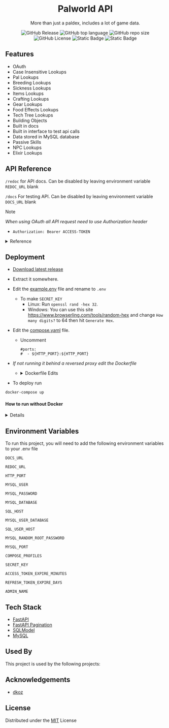 <div align="center"><h1>Palworld API</h1>

More than just a paldex, includes a lot of game data.  

![GitHub Release](https://img.shields.io/github/v/release/stolenvw/pyPalworldAPI)
![GitHub top language](https://img.shields.io/github/languages/top/stolenvw/pyPalworldAPI)
![GitHub repo size](https://img.shields.io/github/repo-size/stolenvw/pyPalworldAPI)
![GitHub License](https://img.shields.io/github/license/stolenvw/pyPalworldAPI)
![Static Badge](https://img.shields.io/badge/3.10.12-gray?logo=python&label=Python&labelColor=gray&color=purple)
![Static Badge](https://img.shields.io/badge/v0.3.5.0-gray?label=Game%20Data&labelColor=gray&color=blue)
</div>

## Features

- OAuth
- Case Insensitive Lookups
- Pal Lookups
- Breeding Lookups
- Sickness Lookups
- Items Lookups
- Crafting Lookups
- Gear Lookups
- Food Effects Lookups
- Tech Tree Lookups
- Building Objects
- Built in docs
- Built in interface to test api calls
- Data stored in MySQL database
- Passive Skills
- NPC Lookups
- Elixir Lookups

## API Reference

`/redoc` for API docs.  Can be disabled by leaving environment variable `REDOC_URL` blank

`/docs` For testing API. Can be disabled by leaving environment variable `DOCS_URL` blank

> [!NOTE]
> _When using OAuth all API request need to use Authorization header_
> - ```http
>   Authorization: Bearer ACCESS-TOKEN
>   ```

<details>
  <summary>Reference</summary>

  - #### API
    > [!IMPORTANT]  
    > _When using OAuth users need the `APIUser:Read` scope_

    - <details>
        <summary>Pals</summary>

      #### Get Pals. Ex.

      - <details>
        <summary>Curl</summary>
        
        #### With Out OAuth
        ```bash
        curl -X 'GET' \
          'http://127.0.0.0/pals/?name=lamball&page=1&size=50' \
          -H 'Accept: application/json'
        ```

        #### OAuth
        ```bash
        curl -X 'GET' \
          'http://127.0.0.0/pals/?name=lamball&page=1&size=50' \
          -H 'Accept: application/json' \
          -H 'Authorization: Bearer kajfe0983qjaf309ajj3w8j3aij3a3'
        ```

        </details>

      - <details>
        <summary>Python</summary>
        
        #### With Out OAuth
        ```python
        import asyncio
        import json

        import aiohttp
        from aiohttp.client_exceptions import ClientConnectorError


        async def get_pals(name: str):
            url = "http://127.0.0.0/pals/"
            headers = {
                "Accept": "application/json",
            }
            params = {"name": name, "page": 1, "size": 50}
            try:
                async with aiohttp.ClientSession() as session:
                    async with session.get(url, headers=headers, params=params) as result:
                        data = await result.json()
            except ClientConnectorError as e:
                print(f"ClientConnectorError: {e}")
            else:
                print(json.dumps(data, indent=2))


        if __name__ == "__main__":
            asyncio.run(get_pals(name="lamball"))
        ```

        #### OAuth
        ```python
        import asyncio
        import json

        import aiohttp
        from aiohttp.client_exceptions import ClientConnectorError


        async def get_pals(name: str, access_token: str):
            url = "http://127.0.0.0/pals/"
            headers = {
                "Accept": "application/json",
                "Authorization": f"Bearer {access_token}",
            }
            params = {"name": name, "page": 1, "size": 50}
            try:
                async with aiohttp.ClientSession() as session:
                    async with session.get(url, headers=headers, params=params) as result:
                        data = await result.json()
            except ClientConnectorError as e:
                print(f"ClientConnectorError: {e}")
            else:
                print(json.dumps(data, indent=2))


        if __name__ == "__main__":
            asyncio.run(
                get_pals(name="lamball", access_token="kajfe0983qjaf309ajj3w8j3aij3a3")
            )
        ```

        </details>

      | Parameter | Type     | Description                |
      | :-------- | :------- | :------------------------- |
      | `name` | `string` | Pal name |
      | `dexkey` | `string` | Paldex string. Ex.`012B` |
      | `type` | `string` | Pal type |
      | `suitability` | `string` | Pal work type |
      | `drop` | `string` | Item |
      | `skill` | `string` | Pal skill |
      | `nocturnal` | `bool` | If true returns night pals, false returns day pal |
      | Optional: | | |
      | `page` | `int` | Page number to return |
      | ` size` | `int` | How many to return per page. Default:`50` Max:`200` |

      </details>

    - <details>
        <summary>Boss Pals</summary>

      #### Get Boss Pals. Ex.

      - <details>
        <summary>Curl</summary>
        
        #### With Out OAuth
        ```bash
        curl -X 'GET' \
          'http://127.0.0.0/bosspals/?name=Mammorest&page=1&size=50' \
          -H 'Accept: application/json'
        ```

        #### OAuth
        ```bash
        curl -X 'GET' \
          'http://127.0.0.0/bosspals/?name=Mammorest&page=1&size=50' \
          -H 'Accept: application/json' \
          -H 'Authorization: Bearer kajfe0983qjaf309ajj3w8j3aij3a3'
        ```

        </details>

      - <details>
        <summary>Python</summary>
        
        #### With Out OAuth
        ```python
        import asyncio
        import json

        import aiohttp
        from aiohttp.client_exceptions import ClientConnectorError


        async def get_bosspals(name: str):
            url = "http://127.0.0.0/bosspals/"
            headers = {
                "Accept": "application/json",
            }
            params = {"name": name, "page": 1, "size": 50}
            try:
                async with aiohttp.ClientSession() as session:
                    async with session.get(url, headers=headers, params=params) as result:
                        data = await result.json()
            except ClientConnectorError as e:
                print(f"ClientConnectorError: {e}")
            else:
                print(json.dumps(data, indent=2))


        if __name__ == "__main__":
            asyncio.run(get_bosspals(name="Mammorest"))
        ```

        #### OAuth
        ```python
        import asyncio
        import json

        import aiohttp
        from aiohttp.client_exceptions import ClientConnectorError


        async def get_bosspals(name: str, access_token: str):
            url = "http://127.0.0.0/bosspals/"
            headers = {
                "Accept": "application/json",
                "Authorization": f"Bearer {access_token}",
            }
            params = {"name": name, "page": 1, "size": 50}
            try:
                async with aiohttp.ClientSession() as session:
                    async with session.get(url, headers=headers, params=params) as result:
                        data = await result.json()
            except ClientConnectorError as e:
                print(f"ClientConnectorError: {e}")
            else:
                print(json.dumps(data, indent=2))


        if __name__ == "__main__":
            asyncio.run(
                get_bosspals(name="Mammorest", access_token="kajfe0983qjaf309ajj3w8j3aij3a3")
            )
        ```

        </details>

      | Parameter | Type     | Description                |
      | :-------- | :------- | :------------------------- |
      | `name` | `string` | Pal name |
      | `type` | `string` | Pal type |
      | `suitability` | `string` | Pal work type |
      | `drop` | `string` | Item |
      | `skill` | `string` | Pal skill |
      | `nocturnal` | `bool` | If true returns night pals, false returns day pal |
      | Optional: | | |
      | `page` | `int` | Page number to return |
      | ` size` | `int` | How many to return per page. Default:`50` Max:`200` |

      </details>

    - <details>
        <summary>Breeding</summary>

      #### Get Breeding. Ex.

      - <details>
        <summary>Curl</summary>
        
        #### With Out OAuth
        ```bash
        curl -X 'GET' \
          'http://127.0.0.0/breeding/?name=Anubis&page=1&size=50' \
          -H 'Accept: application/json'
        ```

        #### OAuth
        ```bash
        curl -X 'GET' \
          'http://127.0.0.0/breeding/?name=Anubis&page=1&size=50' \
          -H 'Accept: application/json' \
          -H 'Authorization: Bearer kajfe0983qjaf309ajj3w8j3aij3a3'
        ```

        </details>

      - <details>
        <summary>Python</summary>
        
        #### With Out OAuth
        ```python
        import asyncio
        import json

        import aiohttp
        from aiohttp.client_exceptions import ClientConnectorError


        async def get_breeding(name: str):
            url = "http://127.0.0.0/breeding/"
            headers = {
                "Accept": "application/json",
            }
            params = {"name": name, "page": 1, "size": 50}
            try:
                async with aiohttp.ClientSession() as session:
                    async with session.get(url, headers=headers, params=params) as result:
                        data = await result.json()
            except ClientConnectorError as e:
                print(f"ClientConnectorError: {e}")
            else:
                print(json.dumps(data, indent=2))


        if __name__ == "__main__":
            asyncio.run(get_breeding(name="Anubis"))
        ```

        #### OAuth
        ```python
        import asyncio
        import json

        import aiohttp
        from aiohttp.client_exceptions import ClientConnectorError


        async def get_breeding(name: str, access_token: str):
            url = "http://127.0.0.0/breeding/"
            headers = {
                "Accept": "application/json",
                "Authorization": f"Bearer {access_token}",
            }
            params = {"name": name, "page": 1, "size": 50}
            try:
                async with aiohttp.ClientSession() as session:
                    async with session.get(url, headers=headers, params=params) as result:
                        data = await result.json()
            except ClientConnectorError as e:
                print(f"ClientConnectorError: {e}")
            else:
                print(json.dumps(data, indent=2))


        if __name__ == "__main__":
            asyncio.run(
                get_breeding(name="Anubis", access_token="kajfe0983qjaf309ajj3w8j3aij3a3")
            )
        ```

        </details>

      | Parameter | Type     | Description                |
      | :-------- | :------- | :------------------------- |
      | `name` | `string` | Pal you want get egg of |
      | Optional: | | |
      | `page` | `int` | Page number to return |
      | ` size` | `int` | How many to return per page. Default:`50` Max:`200` |

      </details>

    - <details>
        <summary>Sickness</summary>

      #### Get Sickness. Ex.

      - <details>
        <summary>Curl</summary>
        
        #### With Out OAuth
        ```bash
        curl -X 'GET' \
          'http://127.0.0.0/sickness/?name=ulcer&page=1&size=50' \
          -H 'Accept: application/json'
        ```

        #### OAuth
        ```bash
        curl -X 'GET' \
          'http://127.0.0.0/sickness/?name=ulcer&page=1&size=50' \
          -H 'Accept: application/json' \
          -H 'Authorization: Bearer kajfe0983qjaf309ajj3w8j3aij3a3'
        ```

        </details>

      - <details>
        <summary>Python</summary>
        
        #### With Out OAuth
        ```python
        import asyncio
        import json

        import aiohttp
        from aiohttp.client_exceptions import ClientConnectorError


        async def get_sickness(name: str):
            url = "http://127.0.0.0/sickness/"
            headers = {
                "Accept": "application/json",
            }
            params = {"name": name, "page": 1, "size": 50}
            try:
                async with aiohttp.ClientSession() as session:
                    async with session.get(url, headers=headers, params=params) as result:
                        data = await result.json()
            except ClientConnectorError as e:
                print(f"ClientConnectorError: {e}")
            else:
                print(json.dumps(data, indent=2))


        if __name__ == "__main__":
            asyncio.run(get_sickness(name="ulcer"))
        ```

        #### OAuth
        ```python
        import asyncio
        import json

        import aiohttp
        from aiohttp.client_exceptions import ClientConnectorError


        async def get_sickness(name: str, access_token: str):
            url = "http://127.0.0.0/sickness/"
            headers = {
                "Accept": "application/json",
                "Authorization": f"Bearer {access_token}",
            }
            params = {"name": name, "page": 1, "size": 50}
            try:
                async with aiohttp.ClientSession() as session:
                    async with session.get(url, headers=headers, params=params) as result:
                        data = await result.json()
            except ClientConnectorError as e:
                print(f"ClientConnectorError: {e}")
            else:
                print(json.dumps(data, indent=2))


        if __name__ == "__main__":
            asyncio.run(
                get_sickness(name="ulcer", access_token="kajfe0983qjaf309ajj3w8j3aij3a3")
            )
        ```

        </details>

      | Parameter | Type     | Description                |
      | :-------- | :------- | :------------------------- |
      | `name` | `string` | Sickness |
      | Optional: | | |
      | `page` | `int` | Page number to return |
      | ` size` | `int` | How many to return per page. Default:`50` Max:`200` |

      </details>

    - <details>
        <summary>Items</summary>

      #### Get Items. Ex.

      - <details>
        <summary>Curl</summary>
        
        #### With Out OAuth
        ```bash
        curl -X 'GET' \
          'http://127.0.0.0/items/?name=arrow&page=1&size=50' \
          -H 'Accept: application/json'
        ```

        #### OAuth
        ```bash
        curl -X 'GET' \
          'http://127.0.0.0/items/?name=arrow&page=1&size=50' \
          -H 'Accept: application/json' \
          -H 'Authorization: Bearer kajfe0983qjaf309ajj3w8j3aij3a3'
        ```

        </details>

      - <details>
        <summary>Python</summary>
        
        #### With Out OAuth
        ```python
        import asyncio
        import json

        import aiohttp
        from aiohttp.client_exceptions import ClientConnectorError


        async def get_items(name: str):
            url = "http://127.0.0.0/items/"
            headers = {
                "Accept": "application/json",
            }
            params = {"name": name, "page": 1, "size": 50}
            try:
                async with aiohttp.ClientSession() as session:
                    async with session.get(url, headers=headers, params=params) as result:
                        data = await result.json()
            except ClientConnectorError as e:
                print(f"ClientConnectorError: {e}")
            else:
                print(json.dumps(data, indent=2))


        if __name__ == "__main__":
            asyncio.run(get_items(name="arrow"))
        ```

        #### OAuth
        ```python
        import asyncio
        import json
        
        import aiohttp
        from aiohttp.client_exceptions import ClientConnectorError
        
        
        async def get_items(name: str, access_token: str):
            url = "http://127.0.0.0/items/"
            headers = {
                "Accept": "application/json",
                "Authorization": f"Bearer {access_token}",
            }
            params = {"name": name, "page": 1, "size": 50}
            try:
                async with aiohttp.ClientSession() as session:
                    async with session.get(url, headers=headers, params=params) as result:
                        data = await result.json()
            except ClientConnectorError as e:
                print(f"ClientConnectorError: {e}")
            else:
                print(json.dumps(data, indent=2))
        
        
        if __name__ == "__main__":
            asyncio.run(get_items(name="arrow", access_token="kajfe0983qjaf309ajj3w8j3aij3a3"))
        ```

        </details>

      | Parameter | Type     | Description                |
      | :-------- | :------- | :------------------------- |
      | `name` | `string` | Item name |
      | `type` | `string` | Item type |
      | `suitability` | `string` | Pal work type |
      | Optional: | | |
      | `page` | `int` | Page number to return |
      | ` size` | `int` | How many to return per page. Default:`50` Max:`200` |

      </details>

    - <details>
        <summary>Crafting</summary>

      #### Get Crafting. Ex.

      - <details>
        <summary>Curl</summary>
        
        #### With Out OAuth
        ```bash
        curl -X 'GET' \
          'http://127.0.0.0/crafting/?name=arrow&page=1&size=50' \
          -H 'Accept: application/json'
        ```

        #### OAuth
        ```bash
        curl -X 'GET' \
          'http://127.0.0.0/crafting/?name=arrow&page=1&size=50' \
          -H 'Accept: application/json' \
          -H 'Authorization: Bearer kajfe0983qjaf309ajj3w8j3aij3a3'
        ```

        </details>

      - <details>
        <summary>Python</summary>
        
        #### With Out OAuth
        ```python
        import asyncio
        import json

        import aiohttp
        from aiohttp.client_exceptions import ClientConnectorError


        async def get_crafting(name: str):
            url = "http://127.0.0.0/crafting/"
            headers = {
                "Accept": "application/json",
            }
            params = {"name": name, "page": 1, "size": 50}
            try:
                async with aiohttp.ClientSession() as session:
                    async with session.get(url, headers=headers, params=params) as result:
                        data = await result.json()
            except ClientConnectorError as e:
                print(f"ClientConnectorError: {e}")
            else:
                print(json.dumps(data, indent=2))


        if __name__ == "__main__":
            asyncio.run(get_crafting(name="arrow"))
        ```

        #### OAuth
        ```python
        import asyncio
        import json
        
        import aiohttp
        from aiohttp.client_exceptions import ClientConnectorError
        
        
        async def get_crafting(name: str, access_token: str):
            url = "http://127.0.0.0/crafting/"
            headers = {
                "Accept": "application/json",
                "Authorization": f"Bearer {access_token}",
            }
            params = {"name": name, "page": 1, "size": 50}
            try:
                async with aiohttp.ClientSession() as session:
                    async with session.get(url, headers=headers, params=params) as result:
                        data = await result.json()
            except ClientConnectorError as e:
                print(f"ClientConnectorError: {e}")
            else:
                print(json.dumps(data, indent=2))
        
        
        if __name__ == "__main__":
            asyncio.run(
                get_crafting(name="arrow", access_token="kajfe0983qjaf309ajj3w8j3aij3a3")
            )
        ```

        </details>

      | Parameter | Type     | Description                |
      | :-------- | :------- | :------------------------- |
      | `name` | `string` | Item name to get recipe info for|
      | Optional: | | |
      | `page` | `int` | Page number to return |
      | ` size` | `int` | How many to return per page. Default:`50` Max:`200` |

      </details>

    - <details>
        <summary>Gear</summary>

      #### Get Gear. Ex.

      - <details>
        <summary>Curl</summary>
        
        #### With Out OAuth
        ```bash
        curl -X 'GET' \
          'http://127.0.0.0/gear/?name=cloth%20outfit&page=1&size=50' \
          -H 'Accept: application/json'
        ```

        #### OAuth
        ```bash
        curl -X 'GET' \
          'http://127.0.0.0/gear/?name=cloth%20outfit&page=1&size=50' \
          -H 'Accept: application/json' \
          -H 'Authorization: Bearer kajfe0983qjaf309ajj3w8j3aij3a3'
        ```

        </details>

      - <details>
        <summary>Python</summary>
        
        #### With Out OAuth
        ```python
        import asyncio
        import json

        import aiohttp
        from aiohttp.client_exceptions import ClientConnectorError


        async def get_gear(name: str):
            url = "http://127.0.0.0/gear/"
            headers = {
                "Accept": "application/json",
            }
            params = {"name": name, "page": 1, "size": 50}
            try:
                async with aiohttp.ClientSession() as session:
                    async with session.get(url, headers=headers, params=params) as result:
                        data = await result.json()
            except ClientConnectorError as e:
                print(f"ClientConnectorError: {e}")
            else:
                print(json.dumps(data, indent=2))


        if __name__ == "__main__":
            asyncio.run(get_gear(name="cloth outfit"))
        ```

        #### OAuth
        ```python
        import asyncio
        import json

        import aiohttp
        from aiohttp.client_exceptions import ClientConnectorError


        async def get_gear(name: str, access_token: str):
            url = "http://127.0.0.0/gear/"
            headers = {
                "Accept": "application/json",
                "Authorization": f"Bearer {access_token}",
            }
            params = {"name": name, "page": 1, "size": 50}
            try:
                async with aiohttp.ClientSession() as session:
                    async with session.get(url, headers=headers, params=params) as result:
                        data = await result.json()
            except ClientConnectorError as e:
                print(f"ClientConnectorError: {e}")
            else:
                print(json.dumps(data, indent=2))


        if __name__ == "__main__":
            asyncio.run(
                get_gear(name="cloth outfit", access_token="kajfe0983qjaf309ajj3w8j3aij3a3")
            )
        ```

        </details>

      | Parameter | Type     | Description                |
      | :-------- | :------- | :------------------------- |
      | `name` | `string` | Gear to lookup |
      | Optional: | | |
      | `page` | `int` | Page number to return |
      | ` size` | `int` | How many to return per page. Default:`50` Max:`200` |

      </details>

    - <details>
        <summary>Foodeffect</summary>

      #### Get Foodeffect. Ex.

      - <details>
        <summary>Curl</summary>
        
        #### With Out OAuth
        ```bash
        curl -X 'GET' \
          'http://127.0.0.0/foodeffect/?name=salad&page=1&size=50' \
          -H 'Accept: application/json'
        ```

        #### OAuth
        ```bash
        curl -X 'GET' \
          'http://127.0.0.0/foodeffect/?name=salad&page=1&size=50' \
          -H 'Accept: application/json' \
          -H 'Authorization: Bearer kajfe0983qjaf309ajj3w8j3aij3a3'
        ```

        </details>

      - <details>
        <summary>Python</summary>
        
        #### With Out OAuth
        ```python
        import asyncio
        import json

        import aiohttp
        from aiohttp.client_exceptions import ClientConnectorError


        async def get_foodeffect(name: str):
            url = "http://127.0.0.0/foodeffect/"
            headers = {
                "Accept": "application/json",
            }
            params = {"name": name, "page": 1, "size": 50}
            try:
                async with aiohttp.ClientSession() as session:
                    async with session.get(url, headers=headers, params=params) as result:
                        data = await result.json()
            except ClientConnectorError as e:
                print(f"ClientConnectorError: {e}")
            else:
                print(json.dumps(data, indent=2))


        if __name__ == "__main__":
            asyncio.run(get_foodeffect(name="salad"))
        ```

        #### OAuth
        ```python
        import asyncio
        import json

        import aiohttp
        from aiohttp.client_exceptions import ClientConnectorError


        async def get_foodeffect(name: str, access_token: str):
            url = "http://127.0.0.0/foodeffect/"
            headers = {
                "Accept": "application/json",
                "Authorization": f"Bearer {access_token}",
            }
            params = {"name": name, "page": 1, "size": 50}
            try:
                async with aiohttp.ClientSession() as session:
                    async with session.get(url, headers=headers, params=params) as result:
                        data = await result.json()
            except ClientConnectorError as e:
                print(f"ClientConnectorError: {e}")
            else:
                print(json.dumps(data, indent=2))


        if __name__ == "__main__":
            asyncio.run(
                get_foodeffect(name="salad", access_token="kajfe0983qjaf309ajj3w8j3aij3a3")
            )
        ```

        </details>

      | Parameter | Type     | Description                |
      | :-------- | :------- | :------------------------- |
      | `name` | `string` | Food item |
      | Optional: | | |
      | `page` | `int` | Page number to return |
      | ` size` | `int` | How many to return per page. Default:`50` Max:`200` |

      </details>

    - <details>
        <summary>Tech</summary>

      #### Get Tech. Ex.

      - <details>
        <summary>Curl</summary>
        
        #### With Out OAuth
        ```bash
        curl -X 'GET' \
          'http://127.0.0.0/tech/?name=Nail&page=1&size=50' \
          -H 'Accept: application/json'
        ```

        #### OAuth
        ```bash
        curl -X 'GET' \
          'http://127.0.0.0/tech/?name=Nail&page=1&size=50' \
          -H 'Accept: application/json' \
          -H 'Authorization: Bearer kajfe0983qjaf309ajj3w8j3aij3a3'
        ```

        </details>

      - <details>
        <summary>Python</summary>
        
        #### With Out OAuth
        ```python
        import asyncio
        import json

        import aiohttp
        from aiohttp.client_exceptions import ClientConnectorError


        async def get_tech(name: str):
            url = "http://127.0.0.0/tech/"
            headers = {
                "Accept": "application/json",
            }
            params = {"name": name, "page": 1, "size": 50}
            try:
                async with aiohttp.ClientSession() as session:
                    async with session.get(url, headers=headers, params=params) as result:
                        data = await result.json()
            except ClientConnectorError as e:
                print(f"ClientConnectorError: {e}")
            else:
                print(json.dumps(data, indent=2))


        if __name__ == "__main__":
            asyncio.run(get_tech(name="Nail"))
        ```

        #### OAuth
        ```python
        import asyncio
        import json

        import aiohttp
        from aiohttp.client_exceptions import ClientConnectorError


        async def get_tech(name: str, access_token: str):
            url = "http://127.0.0.0/tech/"
            headers = {
                "Accept": "application/json",
                "Authorization": f"Bearer {access_token}",
            }
            params = {"name": name, "page": 1, "size": 50}
            try:
                async with aiohttp.ClientSession() as session:
                    async with session.get(url, headers=headers, params=params) as result:
                        data = await result.json()
            except ClientConnectorError as e:
                print(f"ClientConnectorError: {e}")
            else:
                print(json.dumps(data, indent=2))


        if __name__ == "__main__":
            asyncio.run(get_tech(name="Nail", access_token="kajfe0983qjaf309ajj3w8j3aij3a3"))
        ```

        </details>

      | Parameter | Type     | Description                |
      | :-------- | :------- | :------------------------- |
      | | One Of | |
      | `name` | `string` | Tech tree item |
      | `level` | `int` | Tech tree level |
      | Optional: | | |
      | `page` | `int` | Page number to return |
      | ` size` | `int` | How many to return per page. Default:`50` Max:`200` |

      </details>

    - <details>
        <summary>Build</summary>

      #### Get Build. Ex.

      - <details>
        <summary>Curl</summary>
        
        #### With Out OAuth
        ```bash
        curl -X 'GET' \
          'http://127.0.0.0/build/?name=Campfire&page=1&size=50' \
          -H 'Accept: application/json'
        ```

        #### OAuth
        ```bash
        curl -X 'GET' \
          'http://127.0.0.0/build/?name=Campfire&page=1&size=50' \
          -H 'Accept: application/json' \
          -H 'Authorization: Bearer kajfe0983qjaf309ajj3w8j3aij3a3'
        ```

        </details>

      - <details>
        <summary>Python</summary>
        
        #### With Out OAuth
        ```python
        import asyncio
        import json

        import aiohttp
        from aiohttp.client_exceptions import ClientConnectorError


        async def get_build(name: str):
            url = "http://127.0.0.0/build/"
            headers = {
                "Accept": "application/json",
            }
            params = {"name": name, "page": 1, "size": 50}
            try:
                async with aiohttp.ClientSession() as session:
                    async with session.get(url, headers=headers, params=params) as result:
                        data = await result.json()
            except ClientConnectorError as e:
                print(f"ClientConnectorError: {e}")
            else:
                print(json.dumps(data, indent=2))


        if __name__ == "__main__":
            asyncio.run(get_build(name="Campfire"))
        ```

        #### OAuth
        ```python
        import asyncio
        import json

        import aiohttp
        from aiohttp.client_exceptions import ClientConnectorError


        async def get_build(name: str, access_token: str):
            url = "http://127.0.0.0/build/"
            headers = {
                "Accept": "application/json",
                "Authorization": f"Bearer {access_token}",
            }
            params = {"name": name, "page": 1, "size": 50}
            try:
                async with aiohttp.ClientSession() as session:
                    async with session.get(url, headers=headers, params=params) as result:
                        data = await result.json()
            except ClientConnectorError as e:
                print(f"ClientConnectorError: {e}")
            else:
                print(json.dumps(data, indent=2))


        if __name__ == "__main__":
            asyncio.run(
                get_build(name="Campfire", access_token="kajfe0983qjaf309ajj3w8j3aij3a3")
            )
        ```

        </details>

      | Parameter | Type     | Description                |
      | :-------- | :------- | :------------------------- |
      | | One Of | |
      | `name` | `string` | Building Object |
      | `category` | `string` | Tech tree level |
      | Optional: | | |
      | `page` | `int` | Page number to return |
      | ` size` | `int` | How many to return per page. Default:`50` Max:`200` |

      </details>

    - <details>
        <summary>Passive</summary>

      #### Get Passive. Ex.

      - <details>
        <summary>Curl</summary>
        
        #### With Out OAuth
        ```bash
        curl -X 'GET' \
          'http://127.0.0.0/passive/?name=Brave&page=1&size=50' \
          -H 'Accept: application/json'
        ```

        #### OAuth
        ```bash
        curl -X 'GET' \
          'http://127.0.0.0/passive/?name=Brave&page=1&size=50' \
          -H 'Accept: application/json' \
          -H 'Authorization: Bearer kajfe0983qjaf309ajj3w8j3aij3a3'
        ```

        </details>

      - <details>
        <summary>Python</summary>
        
        #### With Out OAuth
        ```python
        import asyncio
        import json

        import aiohttp
        from aiohttp.client_exceptions import ClientConnectorError


        async def get_passive(name: str):
            url = "http://127.0.0.0/passive/"
            headers = {
                "Accept": "application/json",
            }
            params = {"name": name, "page": 1, "size": 50}
            try:
                async with aiohttp.ClientSession() as session:
                    async with session.get(url, headers=headers, params=params) as result:
                        data = await result.json()
            except ClientConnectorError as e:
                print(f"ClientConnectorError: {e}")
            else:
                print(json.dumps(data, indent=2))


        if __name__ == "__main__":
            asyncio.run(get_passive(name="Brave"))
        ```

        #### OAuth
        ```python
        import asyncio
        import json

        import aiohttp
        from aiohttp.client_exceptions import ClientConnectorError


        async def get_passive(name: str, access_token: str):
            url = "http://127.0.0.0/passive/"
            headers = {
                "Accept": "application/json",
                "Authorization": f"Bearer {access_token}",
            }
            params = {"name": name, "page": 1, "size": 50}
            try:
                async with aiohttp.ClientSession() as session:
                    async with session.get(url, headers=headers, params=params) as result:
                        data = await result.json()
            except ClientConnectorError as e:
                print(f"ClientConnectorError: {e}")
            else:
                print(json.dumps(data, indent=2))


        if __name__ == "__main__":
            asyncio.run(
                get_passive(name="Brave", access_token="kajfe0983qjaf309ajj3w8j3aij3a3")
            )
        ```

        </details>

      | Parameter | Type     | Description                |
      | :-------- | :------- | :------------------------- |
      | `name` | `string` | Passive skill |
      | Optional: | | |
      | `page` | `int` | Page number to return |
      | ` size` | `int` | How many to return per page. Default:`50` Max:`200` |

      </details>

    - <details>
        <summary>NPC</summary>

      #### Get NPC. Ex.

      - <details>
        <summary>Curl</summary>
        
        #### With Out OAuth
        ```bash
        curl -X 'GET' \
          'http://127.0.0.0/npc/?name=Wandering%20Merchant&page=1&size=50' \
          -H 'Accept: application/json'
        ```

        #### OAuth
        ```bash
        curl -X 'GET' \
          'http://127.0.0.0/npc/?name=Wandering%20Merchant&page=1&size=50' \
          -H 'Accept: application/json' \
          -H 'Authorization: Bearer kajfe0983qjaf309ajj3w8j3aij3a3'
        ```

        </details>

      - <details>
        <summary>Python</summary>
        
        #### With Out OAuth
        ```python
        import asyncio
        import json

        import aiohttp
        from aiohttp.client_exceptions import ClientConnectorError


        async def get_npc(name: str):
            url = "http://127.0.0.0/npc/"
            headers = {
                "Accept": "application/json",
            }
            params = {"name": name, "page": 1, "size": 50}
            try:
                async with aiohttp.ClientSession() as session:
                    async with session.get(url, headers=headers, params=params) as result:
                        data = await result.json()
            except ClientConnectorError as e:
                print(f"ClientConnectorError: {e}")
            else:
                print(json.dumps(data, indent=2))


        if __name__ == "__main__":
            asyncio.run(get_npc(name="Wandering Merchant"))
        ```

        #### OAuth
        ```python
        import asyncio
        import json

        import aiohttp
        from aiohttp.client_exceptions import ClientConnectorError


        async def get_npc(name: str, access_token: str):
            url = "http://127.0.0.0/npc/"
            headers = {
                "Accept": "application/json",
                "Authorization": f"Bearer {access_token}",
            }
            params = {"name": name, "page": 1, "size": 50}
            try:
                async with aiohttp.ClientSession() as session:
                    async with session.get(url, headers=headers, params=params) as result:
                        data = await result.json()
            except ClientConnectorError as e:
                print(f"ClientConnectorError: {e}")
            else:
                print(json.dumps(data, indent=2))


        if __name__ == "__main__":
            asyncio.run(
                get_npc(
                    name="Wandering Merchant", access_token="kajfe0983qjaf309ajj3w8j3aij3a3"
                )
            )
        ```

        </details>

      | Parameter | Type     | Description                |
      | :-------- | :------- | :------------------------- |
      | `name` | `string` | npc |
      | Optional: | | |
      | `page` | `int` | Page number to return |
      | ` size` | `int` | How many to return per page. Default:`50` Max:`200` |

      </details>

    - <details>
        <summary>Elixir</summary>

      #### Get Elixir. Ex.

      - <details>
        <summary>Curl</summary>
        
        #### With Out OAuth
        ```bash
        curl -X 'GET' \
          'http://127.0.0.0/elixir/?name=Speed%20Elixir&page=1&size=50' \
          -H 'Accept: application/json'
        ```

        #### OAuth
        ```bash
        curl -X 'GET' \
          'http://127.0.0.0/elixir/?name=Speed%20Elixir&page=1&size=50' \
          -H 'Accept: application/json' \
          -H 'Authorization: Bearer kajfe0983qjaf309ajj3w8j3aij3a3'
        ```

        </details>

      - <details>
        <summary>Python</summary>
        
        #### With Out OAuth
        ```python
        import asyncio
        import json

        import aiohttp
        from aiohttp.client_exceptions import ClientConnectorError


        async def get_elixir(name: str):
            url = "http://127.0.0.0/elixir/"
            headers = {
                "Accept": "application/json",
            }
            params = {"name": name, "page": 1, "size": 50}
            try:
                async with aiohttp.ClientSession() as session:
                    async with session.get(url, headers=headers, params=params) as result:
                        data = await result.json()
            except ClientConnectorError as e:
                print(f"ClientConnectorError: {e}")
            else:
                print(json.dumps(data, indent=2))


        if __name__ == "__main__":
            asyncio.run(get_elixir(name="Speed Elixir"))
        ```

        #### OAuth
        ```python
        import asyncio
        import json

        import aiohttp
        from aiohttp.client_exceptions import ClientConnectorError


        async def get_elixir(name: str, access_token: str):
            url = "http://127.0.0.0/elixir/"
            headers = {
                "Accept": "application/json",
                "Authorization": f"Bearer {access_token}",
            }
            params = {"name": name, "page": 1, "size": 50}
            try:
                async with aiohttp.ClientSession() as session:
                    async with session.get(url, headers=headers, params=params) as result:
                        data = await result.json()
            except ClientConnectorError as e:
                print(f"ClientConnectorError: {e}")
            else:
                print(json.dumps(data, indent=2))


        if __name__ == "__main__":
            asyncio.run(
                get_elixir(
                    name="Speed Elixir", access_token="kajfe0983qjaf309ajj3w8j3aij3a3"
                )
            )
        ```

        </details>

      | Parameter | Type     | Description                |
      | :-------- | :------- | :------------------------- |
      | `name` | `string` | Elixir |
      | Optional: | | |
      | `page` | `int` | Page number to return |
      | ` size` | `int` | How many to return per page. Default:`50` Max:`200` |

      </details>

    - <details>
        <summary>All</summary>

      #### Get All. Ex.

      - <details>
        <summary>Curl</summary>
        
        #### With Out OAuth
        ```bash
        curl -X 'GET' \
          'http://127.0.0.0/all/pals?page=1&size=50' \
          -H 'Accept: application/json'
        ```

        #### OAuth
        ```bash
        curl -X 'GET' \
          'http://127.0.0.0/all/pals?page=1&size=50' \
          -H 'Accept: application/json' \
          -H 'Authorization: Bearer kajfe0983qjaf309ajj3w8j3aij3a3'
        ```

        </details>

      - <details>
        <summary>Python</summary>
        
        #### With Out OAuth
        ```python
        import asyncio
        import json

        import aiohttp
        from aiohttp.client_exceptions import ClientConnectorError


        async def get_all(category: str):
            url = f"http://127.0.0.0/all/{category}"
            headers = {
                "Accept": "application/json",
            }
            params = {"page": 1, "size": 50}
            try:
                async with aiohttp.ClientSession() as session:
                    async with session.get(url, headers=headers, params=params) as result:
                        data = await result.json()
            except ClientConnectorError as e:
                print(f"ClientConnectorError: {e}")
            else:
                print(json.dumps(data, indent=2))


        if __name__ == "__main__":
            asyncio.run(get_all(category="pals"))
        ```

        #### OAuth
        ```python
        import asyncio
        import json

        import aiohttp
        from aiohttp.client_exceptions import ClientConnectorError


        async def get_all(category: str, access_token: str):
            url = f"http://127.0.0.0/all/{category}"
            headers = {
                "Accept": "application/json",
                "Authorization": f"Bearer {access_token}",
            }
            params = {"page": 1, "size": 50}
            try:
                async with aiohttp.ClientSession() as session:
                    async with session.get(url, headers=headers, params=params) as result:
                        data = await result.json()
            except ClientConnectorError as e:
                print(f"ClientConnectorError: {e}")
            else:
                print(json.dumps(data, indent=2))


        if __name__ == "__main__":
            asyncio.run(
                get_all(category="pals", access_token="kajfe0983qjaf309ajj3w8j3aij3a3")
            )
        ```

        </details>

      | Category | Type     | Description                |
      | :-------- | :------- | :------------------------- |
      | `pals` | `string` | Pals |
      | `bosspals` | `string` | Boss Pals |
      | `items` | `string` | Items |
      | `breeding` | `string` | Breeding |
      | `buildobjects` | `string` | Build Objects |
      | `crafting` | `string` | Crafting |
      | `foodeffect` | `string` | Food Effect |
      | `gear` | `string` | Gear |
      | `sickpal` | `string` | Sickness |
      | `techtree` | `string` | Tech Tree |
      | `passiveskills` | `string` | Passive Skills |
      | `npc` | `string` | Npc |
      | `elixir` | `string` | Elixir |
      | Optional: | | |
      | `page` | `int` | Page number to return |
      | `size` | `int` | How many to return per page. Default:`50` Max:`200` |

      </details>

    - <details>
        <summary>Autocomplete</summary>

      #### Get Autocomplete. Ex.

      - <details>
        <summary>Curl</summary>
        
        #### With Out OAuth
        ```bash
        curl -X 'GET' \
          'http://127.0.0.0/autocomplete/palname/?name=la&page=1&size=50' \
          -H 'Accept: application/json'
        ```

        #### OAuth
        ```bash
        curl -X 'GET' \
          'http://127.0.0.0/autocomplete/palname/?name=la&page=1&size=50' \
          -H 'Accept: application/json' \
          -H 'Authorization: Bearer kajfe0983qjaf309ajj3w8j3aij3a3'
        ```

        </details>

      - <details>
        <summary>Python</summary>
        
        #### With Out OAuth
        ```python
        import asyncio
        import json

        import aiohttp
        from aiohttp.client_exceptions import ClientConnectorError


        async def get_autocomplete(category: str, name: str):
            url = f"http://127.0.0.0/autocomplete/{category}"
            headers = {
                "Accept": "application/json",
            }
            params = {"name": name, "page": 1, "size": 25}
            try:
                async with aiohttp.ClientSession() as session:
                    async with session.get(url, headers=headers, params=params) as result:
                        data = await result.json()
            except ClientConnectorError as e:
                print(f"ClientConnectorError: {e}")
            else:
                print(json.dumps(data, indent=2))


        if __name__ == "__main__":
            asyncio.run(get_autocomplete(category="palname", name="la"))
        ```

        #### OAuth
        ```python
        import asyncio
        import json

        import aiohttp
        from aiohttp.client_exceptions import ClientConnectorError


        async def get_autocomplete(category: str, name: str, access_token: str):
            url = f"http://127.0.0.0/autocomplete/{category}"
            headers = {
                "Accept": "application/json",
                "Authorization": f"Bearer {access_token}",
            }
            params = {"name": name, "page": 1, "size": 25}
            try:
                async with aiohttp.ClientSession() as session:
                    async with session.get(url, headers=headers, params=params) as result:
                        data = await result.json()
            except ClientConnectorError as e:
                print(f"ClientConnectorError: {e}")
            else:
                print(json.dumps(data, indent=2))


        if __name__ == "__main__":
            asyncio.run(
                get_autocomplete(
                    category="palname", name="la", access_token="kajfe0983qjaf309ajj3w8j3aij3a3"
                )
            )
        ```

        </details>

      | Category | Type     | Description                |
      | :-------- | :------- | :------------------------- |
      | `palname` | `string` | Pal name |
      | `paldexkey` | `string` | Pal dex string |
      | `bossname` | `string` | Boss pal name |
      | `sickness` | `string` | Sickness |
      | `passiveskill` | `string` | Passive skill |
      | `itemname` | `string` | Item name |
      | `itemtype` | `string` | Item type |
      | `crafting` | `string` | Crafting |
      | `gear` | `string` | Gear |
      | `food` | `string` | Food |
      | `tech` | `string` | Tech |
      | `buildname` | `string` | Building object |
      | `buildcategory` | `string` | Building category |
      | `elixir` | `string` | Elixir |
      | `npc` | `string` | Npc |
      | Parameter: | | |
      | `name` | `string` | Start of name of what your looking for. |
      | Optional: | | |
      | `page` | `int` | Page number to return |
      | ` size` | `int` | How many to return per page. Default:`25` Max:`25` |

      </details>

  - #### OAuth2

    - <details>
        <summary>Login</summary>

      #### Login. Ex.

      > [!NOTE]  
      > _Login will make any refresh token you currently have invalid._

      - <details>
        <summary>Curl</summary>
        
        ```bash
        curl -X 'POST' \
          'http://127.0.0.0/oauth2/login/' \
          -H 'Accept: application/json' \
          -H 'Content-Type: application/x-www-form-urlencoded' \
          -d 'username=Bob123&password=SomePass'
        ```

        </details>

      - <details>
        <summary>Python</summary>
        
        ```python
        import asyncio
        import json

        import aiohttp
        from aiohttp.client_exceptions import ClientConnectorError


        async def post_login(username: str, password: str):
            url = f"http://127.0.0.0/oauth2/login/"
            headers = {
                "Accept": "application/json",
                "Content-Type": "application/x-www-form-urlencoded",
            }
            body = {"username": username, "password": password}
            try:
                async with aiohttp.ClientSession() as session:
                    async with session.post(url, headers=headers, data=body) as result:
                        data = await result.json()
            except ClientConnectorError as e:
                print(f"ClientConnectorError: {e}")
            else:
                print(json.dumps(data, indent=2))


        if __name__ == "__main__":
            asyncio.run(post_login(username="Bob123", password="SomePass"))
        ```

        </details>

      | Category | Type     | Description                |
      | :-------- | :------- | :------------------------- |
      | `username` | `string` | Username |
      | `password` | `string` | Password |

      </details>

    - <details>
        <summary>Refresh</summary>

      #### Refresh. Ex.

      - <details>
        <summary>Curl</summary>
        
        ```bash
        curl -X 'POST' \
          'http://127.0.0.0/oauth2/refresh/' \
          -H 'Accept: application/json' \
          -H 'Content-Type: application/x-www-form-urlencoded' \
          -d 'token=kafaj083209jq904j8qjiaf39&grant_type=refresh_token'
        ```

        </details>

      - <details>
        <summary>Python</summary>
        
        ```python
        import asyncio
        import json

        import aiohttp
        from aiohttp.client_exceptions import ClientConnectorError


        async def post_refresh(refresh_token: str):
            url = f"http://127.0.0.0/oauth2/refresh/"
            headers = {
                "Accept": "application/json",
                "Content-Type": "application/x-www-form-urlencoded",
            }
            body = {"token": refresh_token, "grant_type": "refresh_token"}
            try:
                async with aiohttp.ClientSession() as session:
                    async with session.post(url, headers=headers, data=body) as result:
                        data = await result.json()
            except ClientConnectorError as e:
                print(f"ClientConnectorError: {e}")
            else:
                print(json.dumps(data, indent=2))


        if __name__ == "__main__":
            asyncio.run(post_refresh(refresh_token="kafaj083209jq904j8qjiaf39"))
        ```

        </details>

      | Category | Type     | Description                |
      | :-------- | :------- | :------------------------- |
      | `token` | `string` | Refresh token |
      | `grant_type` | `string` | This needs to be set to `refresh_token` |

      </details>

    - <details>
        <summary>Validate</summary>

      #### Validate. Ex.

      - <details>
        <summary>Curl</summary>
        
        ```bash
        curl -X 'GET' \ 
          'http://127.0.0.0/oauth2/validate' \ 
          -H 'Accept: application/json' \ 
          -H 'Authorization: OAuth kajfe0983qjaf309ajj3w8j3aij3a3'
        ```

        </details>

      - <details>
        <summary>Python</summary>
        
        ```python
        import asyncio
        import json

        import aiohttp
        from aiohttp.client_exceptions import ClientConnectorError


        async def get_user_me(access_token: str):
            url = "http://127.0.0.0/oauth2/validate"
            headers = {
                "Accept": "application/json",
                "Authorization": f"OAuth {access_token}",
            }
            try:
                async with aiohttp.ClientSession() as session:
                    async with session.get(url, headers=headers) as result:
                        data = await result.json()
            except ClientConnectorError as e:
                print(f"ClientConnectorError: {e}")
            else:
                print(json.dumps(data, indent=2))


        if __name__ == "__main__":
            asyncio.run(get_user_me(access_token="kajfe0983qjaf309ajj3w8j3aij3a3"))
        ```

        </details>

      </details>

  - #### User

    - <details>
        <summary>Change Password</summary>

      #### Change Password. Ex.

      > [!IMPORTANT]  
      > _Users need the `APIUser:Read, APIUser:ChangePassword` scopes_

      > [!NOTE]  
      > Changing password will make any access/refresh token you currently have invalid.

      - <details>
        <summary>Curl</summary>
        
        ```bash
        curl -X 'PUT' \
          'http://127.0.0.0/user/changepassword/' \
          -H 'Accept: application/json' \
          -H 'Authorization: Bearer kajfe0983qjaf309ajj3w8j3aij3a3' \
          -H 'Content-Type: application/x-www-form-urlencoded' \
          -d 'current_password=SomePass&new_password=SomeNewPass'
        ```

        </details>

      - <details>
        <summary>Python</summary>
        
        ```python
        import asyncio
        import json

        import aiohttp
        from aiohttp.client_exceptions import ClientConnectorError


        async def put_user_change_password(
            current_password: str, new_password: str, access_token: str
        ):
            url = f"http://127.0.0.0/user/changepassword/"
            headers = {
                "Accept": "application/json",
                "Authorization": f"Bearer {access_token}",
                "Content-Type": "application/x-www-form-urlencoded",
            }
            body = {"current_password": current_password, "new_password": new_password}
            try:
                async with aiohttp.ClientSession() as session:
                    async with session.put(url, headers=headers, data=body) as result:
                        data = await result.json()
            except ClientConnectorError as e:
                print(f"ClientConnectorError: {e}")
            else:
                print(json.dumps(data, indent=2))


        if __name__ == "__main__":
            asyncio.run(
                put_user_change_password(
                    current_password="SomePass",
                    new_password="SomeNewPass",
                    access_token="kajfe0983qjaf309ajj3w8j3aij3a3",
                )
            )
        ```

        </details>

      | Category | Type     | Description                |
      | :-------- | :------- | :------------------------- |
      | `current_password` | `string` | Current Password |
      | `new_password` | `string` | New Password |

      </details>

    - <details>
        <summary>Me</summary>

      #### Me. Ex.

      > [!IMPORTANT]  
      > _Users need the `APIUser:Read` scopes_

      - <details>
        <summary>Curl</summary>
        
        ```bash
        curl -X 'GET' \
          'http://127.0.0.0/user/me/' \
          -H 'Accept: application/json' \
          -H 'Authorization: Bearer kajfe0983qjaf309ajj3w8j3aij3a3'
        ```

        </details>

      - <details>
        <summary>Python</summary>
        
        ```python
        import asyncio
        import json

        import aiohttp
        from aiohttp.client_exceptions import ClientConnectorError


        async def get_user_me(access_token: str):
            url = f"http://127.0.0.0/user/me/"
            headers = {
                "Accept": "application/json",
                "Authorization": f"Bearer {access_token}",
            }
            try:
                async with aiohttp.ClientSession() as session:
                    async with session.get(url, headers=headers) as result:
                        data = await result.json()
            except ClientConnectorError as e:
                print(f"ClientConnectorError: {e}")
            else:
                print(json.dumps(data, indent=2))


        if __name__ == "__main__":
            asyncio.run(get_user_me(access_token="kajfe0983qjaf309ajj3w8j3aij3a3"))
        ```

        </details>

      </details>

  - #### Admin

    > [!IMPORTANT]  
    > _Users need the `APIAdmin:Write` scope_

    - <details>
        <summary>Add User</summary>

      #### Add User. Ex.

      - <details>
        <summary>Curl</summary>
        
        ```bash
        curl -X 'Post' \
          'http://127.0.0.0/admin/adduser/' \
          -H 'Accept: application/json' \
          -H 'Authorization: Bearer kajfe0983qjaf309ajj3w8j3aij3a3' \
          -H 'Content-Type: application/json' \
          -d '{
                "username": "Bob123",
                "password": "SomePass",
                "scopes": [
                  "APIUser:Read",
                  "APIUser:ChangePassword"
                ],
                "disabled": false
              }'
        ```

        </details>

      - <details>
        <summary>Python</summary>
        
        ```python
        import asyncio
        import json

        import aiohttp
        from aiohttp.client_exceptions import ClientConnectorError


        async def post_add_user(
            access_token: str, username: str, password: str, scopes: list, disabled: bool
        ):
            url = f"http://127.0.0.0/admin/adduser/"
            headers = {
                "Accept": "application/json",
                "Authorization": f"Bearer {access_token}",
                "Content-Type": "application/json",
            }
            json_body = {
                "username": username,
                "password": password,
                "scopes": scopes,
                "disabled": disabled,
            }
            try:
                async with aiohttp.ClientSession() as session:
                    async with session.post(url, headers=headers, json=json_body) as result:
                        data = await result.json()
            except ClientConnectorError as e:
                print(f"ClientConnectorError: {e}")
            else:
                print(json.dumps(data, indent=2))


        if __name__ == "__main__":
            asyncio.run(
                post_add_user(
                    access_token="kajfe0983qjaf309ajj3w8j3aij3a3",
                    username="Bob123",
                    password="SomePass",
                    scopes=["APIUser:Read", "APIUser:ChangePassword"],
                    disabled=False,
                )
            )
        ```

        </details>

      | Category | Type     | Description                |
      | :-------- | :------- | :------------------------- |
      | `username` | `string` | Username |
      | `password` | `string` | Password |
      | `scopes` | `list` | List of scopes. Valid Scopes [APIAdmin:Write, APIUser:Read, APIUser:ChangePassword] |
      | `disabled` | `bool` | Account disabled |

      </details>

    - <details>
        <summary>Change Password</summary>

      #### Change Password. Ex.

      > [!NOTE]
      > Changing password will make any access/refresh token the user currently has invalid.

      - <details>
        <summary>Curl</summary>
      
        ```bash
        curl -X 'PUT' \
          'http://127.0.0.0/admin/chpass/' \
          -H 'Accept: application/json' \
          -H 'Authorization: Bearer kajfe0983qjaf309ajj3w8j3aij3a3' \
          -H 'Content-Type: application/x-www-form-urlencoded' \
          -d 'username=Bob123&new_password=SomeNewPass'
        ```

        </details>

      - <details>
        <summary>Python</summary>
        
        ```python
        import asyncio
        import json

        import aiohttp
        from aiohttp.client_exceptions import ClientConnectorError


        async def put_admin_change_password(
            username: str, new_password: str, access_token: str
        ):
            url = f"http://127.0.0.0/admin/chpass/"
            headers = {
                "Accept": "application/json",
                "Authorization": f"Bearer {access_token}",
                "Content-Type": "application/x-www-form-urlencoded",
            }
            body = {"username": username, "new_password": new_password}
            try:
                async with aiohttp.ClientSession() as session:
                    async with session.put(url, headers=headers, data=body) as result:
                        data = await result.json()
            except ClientConnectorError as e:
                print(f"ClientConnectorError: {e}")
            else:
                print(json.dumps(data, indent=2))


        if __name__ == "__main__":
            asyncio.run(
                put_admin_change_password(
                    username="Bob123",
                    new_password="SomeNewPass",
                    access_token="kajfe0983qjaf309ajj3w8j3aij3a3",
                )
            )
          ```

          </details>

      | Category | Type     | Description                |
      | :-------- | :------- | :------------------------- |
      | `username` | `string` | Username |
      | `new_password` | `string` | Password |

      </details>

    - <details>
        <summary>Delete User</summary>

      #### Delete User. Ex.

      - <details>
        <summary>Curl</summary>
        
        ```bash
        curl -X 'DELETE' \
          'http://127.0.0.0/admin/deleteuser/?username=Bob123' \
          -H 'Accept: application/json' \
          -H 'Authorization: Bearer kajfe0983qjaf309ajj3w8j3aij3a3'
        ```

        </details>

      - <details>
        <summary>Python</summary>
        
        ```python
        import asyncio
        import json

        import aiohttp
        from aiohttp.client_exceptions import ClientConnectorError


        async def delete_admin_delete_user(access_token: str, username: str):
            url = "http://127.0.0.0/admin/deleteuser/"
            headers = {
                "Accept": "application/json",
                "Authorization": f"Bearer {access_token}",
            }
            params = {"username": username}
            try:
                async with aiohttp.ClientSession() as session:
                    async with session.delete(url, headers=headers, params=params) as result:
                        data = await result.json()
            except ClientConnectorError as e:
                print(f"ClientConnectorError: {e}")
            else:
                print(json.dumps(data, indent=2))


        if __name__ == "__main__":
            asyncio.run(
                delete_admin_delete_user(
                    access_token="kajfe0983qjaf309ajj3w8j3aij3a3", username="Bob123"
                )
            )
        ```

        </details>

      | Category | Type     | Description                |
      | :-------- | :------- | :------------------------- |
      | `username` | `string` | Username |

      </details>

    - <details>
          <summary>Users</summary>

      #### Users. Ex.

      - <details>
        <summary>Curl</summary>
        
        ```bash
        curl -X 'GET' \
          'http://127.0.0.0/admin/users/?page=1&size=50' \
          -H 'Accept: application/json' \
          -H 'Authorization: Bearer kajfe0983qjaf309ajj3w8j3aij3a3'
        ```

        </details>

      - <details>
        <summary>Python</summary>
        
        ```python
        import asyncio
        import json

        import aiohttp
        from aiohttp.client_exceptions import ClientConnectorError


        async def get_admin_users(access_token: str):
            url = "http://127.0.0.0/admin/users/"
            headers = {
                "Accept": "application/json",
                "Authorization": f"Bearer {access_token}",
            }
            params = {"page": 1, "size": 50}
            try:
                async with aiohttp.ClientSession() as session:
                    async with session.get(url, headers=headers, params=params) as result:
                        data = await result.json()
            except ClientConnectorError as e:
                print(f"ClientConnectorError: {e}")
            else:
                print(json.dumps(data, indent=2))


        if __name__ == "__main__":
            asyncio.run(get_admin_users(access_token="kajfe0983qjaf309ajj3w8j3aij3a3"))
        ```

        </details>

      | Category | Type     | Description                |
      | :-------- | :------- | :------------------------- |
      | Optional: | | |
      | `page` | `int` | Page number to return |
      | ` size` | `int` | How many to return per page. Default:`50` Max:`200` |

      </details>

    - <details>
          <summary>User Disable</summary>

      #### User Disable. Ex.

      - <details>
        <summary>Curl</summary>
        
        ```bash
        curl -X 'PUT' \
          'http://127.0.0.0/admin/userdisable/' \
          -H 'Accept: application/json' \
          -H 'Authorization: Bearer kajfe0983qjaf309ajj3w8j3aij3a3' \
          -H 'Content-Type: application/x-www-form-urlencoded' \
          -d 'username=Bob123&disabled=True'
        ```

        </details>

      - <details>
        <summary>Python</summary>
        
        ```python
        import asyncio
        import json

        import aiohttp
        from aiohttp.client_exceptions import ClientConnectorError


        async def put_admin_user_disable(access_token: str, username: str, disabled: bool):
            url = f"http://127.0.0.0/admin/userdisable/"
            headers = {
                "Accept": "application/json",
                "Authorization": f"Bearer {access_token}",
                "Content-Type": "application/x-www-form-urlencoded",
            }
            body = {"username": username, "disabled": disabled}
            try:
                async with aiohttp.ClientSession() as session:
                    async with session.put(url, headers=headers, data=body) as result:
                        data = await result.json()
            except ClientConnectorError as e:
                print(f"ClientConnectorError: {e}")
            else:
                print(json.dumps(data, indent=2))


        if __name__ == "__main__":
            asyncio.run(
                put_admin_user_disable(
                    access_token="kajfe0983qjaf309ajj3w8j3aij3a3",
                    username="Bob123",
                    disabled=True,
                )
            )
        ```

        </details>

      | Category | Type     | Description                |
      | :-------- | :------- | :------------------------- |
      | `username` | `string` | Username |
      | `disabled` | `bool` | Account disabled |

      </details>

    - <details>
        <summary>Change Scopes</summary>

      #### Change Scopes. Ex.

      - <details>
        <summary>Curl</summary>
        
        ```bash
        curl -X 'PUT' \
          'http://127.0.0.0/admin/chscope/' \
          -H 'Accept: application/json' \
          -H 'Authorization: Bearer kajfe0983qjaf309ajj3w8j3aij3a3' \
          -H 'Content-Type: application/json' \
          -d '{
                "username": "Bob123",
                "scopes": [
                  "APIUser:Read",
                  "APIUser:ChangePassword"
                ],
              }'
        ```

        </details>

      - <details>
        <summary>Python</summary>
        
        ```python
        import asyncio
        import json

        import aiohttp
        from aiohttp.client_exceptions import ClientConnectorError


        async def put_admin_change_scope(access_token: str, username: str, scopes: list):
            url = f"http://127.0.0.0/admin/chscope/"
            headers = {
                "Accept": "application/json",
                "Authorization": f"Bearer {access_token}",
                "Content-Type": "application/json",
            }
            json_body = {
                "username": username,
                "scopes": scopes,
            }
            try:
                async with aiohttp.ClientSession() as session:
                    async with session.put(url, headers=headers, json=json_body) as result:
                        data = await result.json()
            except ClientConnectorError as e:
                print(f"ClientConnectorError: {e}")
            else:
                print(json.dumps(data, indent=2))


        if __name__ == "__main__":
            asyncio.run(
                put_admin_change_scope(
                    access_token="kajfe0983qjaf309ajj3w8j3aij3a3",
                    username="Bob123",
                    scopes=["APIUser:Read", "APIUser:ChangePassword"],
                )
            )
        ```

        </details>

      | Category | Type     | Description                |
      | :-------- | :------- | :------------------------- |
      | `username` | `string` | Username |
      | `scopes` | `list` | List of scopes. Valid Scopes [APIAdmin:Write, APIUser:Read, APIUser:ChangePassword] |

      </details>

</details>

## Deployment

- [Download latest release](https://github.com/stolenvw/pyPalworldAPI/releases/latest)

- Extract it somewhere.

- Edit the [example.env](example.env) file and rename to `.env`

  - To make `SECRET_KEY`
    - Linux: Run `openssl rand -hex 32`.
    - Windows: You can use this site https://www.browserling.com/tools/random-hex and change `How many digits?` to 64 then hit `Generate Hex`.

- Edit the [compose.yaml](compose.yaml) file.

  - Uncomment

    ```
    #ports:
    #  - ${HTTP_PORT}:${HTTP_PORT}
    ```

- _If not running it behind a reversed proxy edit the Dockerfile_

  - <details>
      <summary>Dockerfile Edits</summary>

      Uncomment this line `# CMD ["sh", "-c", "uvicorn mainapi:app --host 0.0.0.0 --port $HTTP_PORT"]`  
      and comment this line `CMD ["sh", "-c", "uvicorn mainapi:app --host 0.0.0.0 --port $HTTP_PORT --proxy-headers     --forwarded-allow-ips='*'"]`
    </details>

- To deploy run

```bash
docker-compose up
```

#### How to run without Docker

<details>

  _You will need your own MySQL server_

  - Do steps 1 through 3 above.

  - Recommended: Setup a Python virtual environment

  - Move the `.env` into the `pyPalworldAPI` folder

  - Install Python requirements.

    ```bash
      pip install -r requirements.txt
    ```

  - Import the [PalAPI.sql](mysqldb/PalAPI.sql) data from the mysqldb folder into your MySQL server.

  - If not using a reverse proxy run from in the pyPalworldAPI folder.

    ```bash
      uvicorn mainapi:app --host 0.0.0.0 --port 8000
    ```

  - With a reverse proxy run from in the pyPalworldAPI folder

    ```bash
      uvicorn mainapi:app --host 0.0.0.0 --port 8000 --proxy-headers --forwarded-allow-ips='*'
    ```

</details>


## Environment Variables

To run this project, you will need to add the following environment variables to your .env file

`DOCS_URL`

`REDOC_URL`

`HTTP_PORT`

`MYSQL_USER`

`MYSQL_PASSWORD`

`MYSQL_DATABASE`

`SQL_HOST`

`MYSQL_USER_DATABASE`

`SQL_USER_HOST`

`MYSQL_RANDOM_ROOT_PASSWORD`

`MYSQL_PORT`

`COMPOSE_PROFILES`

`SECRET_KEY`

`ACCESS_TOKEN_EXPIRE_MINUTES`

`REFRESH_TOKEN_EXPIRE_DAYS`

`ADMIN_NAME`

## Tech Stack

- [FastAPI](https://fastapi.tiangolo.com/)
- [FastAPI Pagination](https://uriyyo-fastapi-pagination.netlify.app/)
- [SQLModel](https://sqlmodel.tiangolo.com/)
- [MySQL](https://www.mysql.com/)

## Used By

This project is used by the following projects:

## Acknowledgements

 - [dkoz](https://github.com/dkoz)

## License

Distributed under the [MIT](LICENSE) License